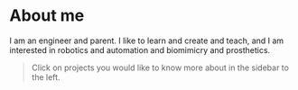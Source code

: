 # About me

I am an engineer and parent.
I like to learn and create and teach, and I am interested in robotics and automation and biomimicry and prosthetics.

> Click on projects you would like to know more about in the sidebar to the left.
